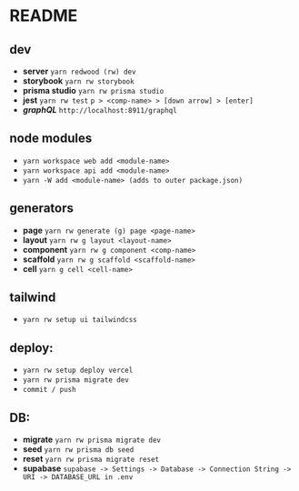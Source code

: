 # README

## dev
- **server**
```yarn redwood (rw) dev```
- **storybook**
```yarn rw storybook```
- **prisma studio**
```yarn rw prisma studio```
- **jest**
```yarn rw test```
```p > <comp-name> > [down arrow] > [enter]```
- ***graphQL***
```http://localhost:8911/graphql```

## node modules
- ```yarn workspace web add <module-name>```
- ```yarn workspace api add <module-name>```
- ```yarn -W add <module-name> (adds to outer package.json)```


## generators
- **page**
```yarn rw generate (g) page <page-name>```
- **layout**
```yarn rw g layout <layout-name>```
- **component**
```yarn rw g component <comp-name>```
- **scaffold**
```yarn rw g scaffold <scaffold-name>```
- **cell**
```yarn g cell <cell-name>```

## tailwind
- ```yarn rw setup ui tailwindcss```

## deploy:
- ```yarn rw setup deploy vercel```
- ```yarn rw prisma migrate dev```
- ```commit / push```

## DB:
- **migrate**
```yarn rw prisma migrate dev```
- **seed**
```yarn rw prisma db seed```
- **reset**
```yarn rw prisma migrate reset```
- **supabase**
```supabase -> Settings -> Database -> Connection String -> URI -> DATABASE_URL in .env```


